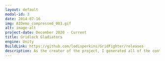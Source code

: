 ```yaml
---
layout: default
modal-id: 3
date: 2014-07-16
img: AIDemo_compressed_003.gif
alt: image-alt
project-date: December 2020 - Current
title: Gridlock Gladiators
engine: Unity
BuildLink: https://github.com/lodisperkins/GridFighter/releases
description: As the creator of the project, I generated all of the content with the exception of some art assets. A notable programming feature is the AI(right) that uses a modified version of monte carlo tree search to learn how to play the game.
---
```

